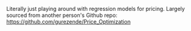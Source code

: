 Literally just playing around with regression models for pricing. Largely sourced from another person's Github repo: https://github.com/gurezende/Price_Optimization